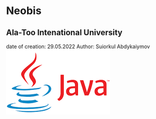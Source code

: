# Neobis
## Ala-Too Intenational University
date of creation: 29.05.2022
Author: Suiorkul Abdykaiymov
![Alt text](java-logo.png?)
